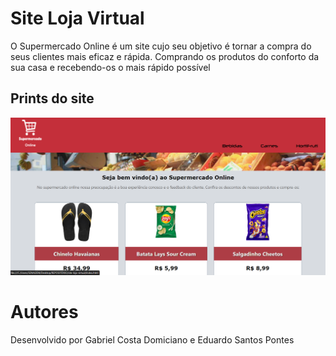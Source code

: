 # Site Loja Virtual

O Supermercado Online é um site cujo seu objetivo é tornar a compra do seus clientes mais
eficaz e rápida. Comprando os produtos do conforto da sua casa e recebendo-os o mais rápido possível

## Prints do site

![Print de tela inicial](https://github.com/GabrielCost4/loja-virtual/blob/master/fotos/foto2.png)

# Autores

Desenvolvido por Gabriel Costa Domiciano e Eduardo Santos Pontes